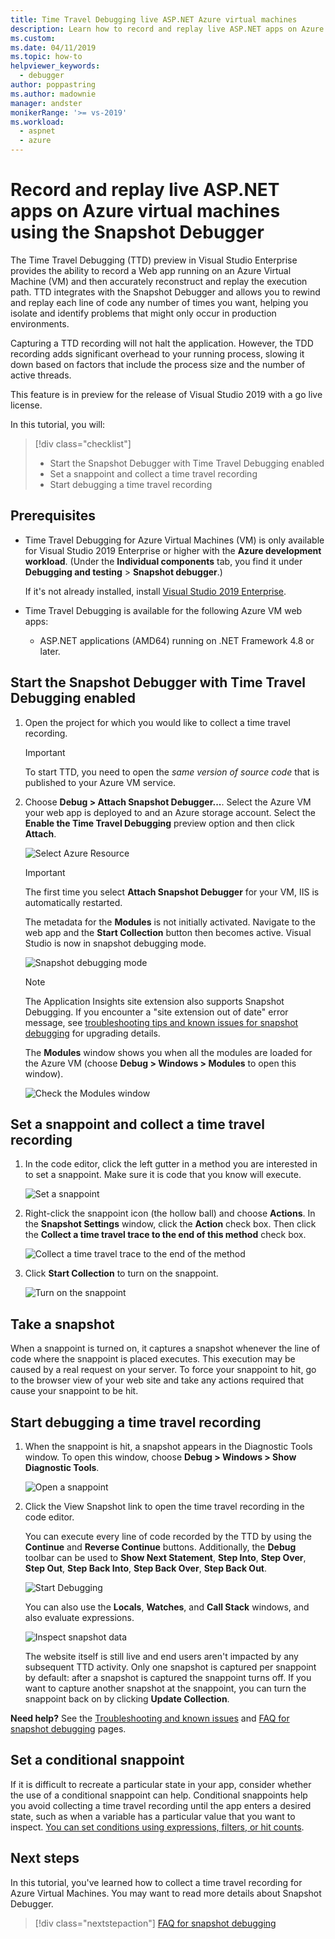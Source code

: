 ```yaml
---
title: Time Travel Debugging live ASP.NET Azure virtual machines
description: Learn how to record and replay live ASP.NET apps on Azure virtual machines using the Snapshot Debugger.
ms.custom: 
ms.date: 04/11/2019
ms.topic: how-to
helpviewer_keywords: 
  - debugger
author: poppastring
ms.author: madownie
manager: andster
monikerRange: '>= vs-2019'
ms.workload: 
  - aspnet
  - azure
---
```

# Record and replay live ASP.NET apps on Azure virtual machines using the Snapshot Debugger

The Time Travel Debugging (TTD) preview in Visual Studio Enterprise provides the ability to record a Web app running on an Azure Virtual Machine (VM) and then accurately reconstruct and replay the execution path. TTD integrates with the Snapshot Debugger and allows you to rewind and replay each line of code any number of times you want, helping you isolate and identify problems that might only occur in production environments.

Capturing a TTD recording will not halt the application. However, the TDD recording adds significant overhead to your running process, slowing it down based on factors that include the process size and the number of active threads.

This feature is in preview for the release of Visual Studio 2019 with a go live license.

In this tutorial, you will:

> [!div class="checklist"]
> * Start the Snapshot Debugger with Time Travel Debugging enabled
> * Set a snappoint and collect a time travel recording
> * Start debugging a time travel recording

## Prerequisites

* Time Travel Debugging for Azure Virtual Machines (VM) is only available for Visual Studio 2019 Enterprise or higher with the **Azure development workload**. (Under the **Individual components** tab, you find it under **Debugging and testing** > **Snapshot debugger**.)

    If it's not already installed, install [Visual Studio 2019 Enterprise](https://visualstudio.microsoft.com/vs/).

* Time Travel Debugging is available for the following Azure VM web apps:
  * ASP.NET applications (AMD64) running on .NET Framework 4.8 or later.

## Start the Snapshot Debugger with Time Travel Debugging enabled

1. Open the project for which you would like to collect a time travel recording.

    > [!IMPORTANT]
    > To start TTD, you need to open the *same version of source code* that is published to your Azure VM service.

1. Choose **Debug > Attach Snapshot Debugger...**. Select the Azure VM your web app is deployed to and an Azure storage account. Select the **Enable the Time Travel Debugging** preview option and then click **Attach**.

      ![Select Azure Resource](../debugger/media/time-travel-debugging-select-azure-resource-vm.png)

    > [!IMPORTANT]
    > The first time you select **Attach Snapshot Debugger** for your VM, IIS is automatically restarted.

    The metadata for the **Modules** is not initially activated. Navigate to the web app and the **Start Collection** button then becomes active. Visual Studio is now in snapshot debugging mode.

   ![Snapshot debugging mode](../debugger/media/snapshot-message.png)

    > [!NOTE]
    > The Application Insights site extension also supports Snapshot Debugging. If you encounter a "site extension out of date" error message, see [troubleshooting tips and known issues for snapshot debugging](../debugger/debug-live-azure-apps-troubleshooting.md) for upgrading details.

   The **Modules** window shows you when all the modules are loaded for the Azure VM (choose **Debug > Windows > Modules** to open this window).

   ![Check the Modules window](../debugger/media/snapshot-modules.png)

## Set a snappoint and collect a time travel recording

1. In the code editor, click the left gutter in a method you are interested in to set a snappoint. Make sure it is code that you know will execute.

   ![Set a snappoint](../debugger/media/time-travel-debugging-set-snappoint-settings.png)

1. Right-click the snappoint icon (the hollow ball) and choose **Actions**. In the **Snapshot Settings** window, click the **Action** check box. Then click the **Collect a time travel trace to the end of this method** check box.

   ![Collect a time travel trace to the end of the method](../debugger/media/time-travel-debugging-set-snappoint-action.png)

1. Click **Start Collection** to turn on the snappoint.

   ![Turn on the snappoint](../debugger/media/snapshot-start-collection.png)

## Take a snapshot

When a snappoint is turned on, it captures a snapshot whenever the line of code where the snappoint is placed executes. This execution may be caused by a real request on your server. To force your snappoint to hit, go to the browser view of your web site and take any actions required that cause your snappoint to be hit.

## Start debugging a time travel recording

1. When the snappoint is hit, a snapshot appears in the Diagnostic Tools window. To open this window, choose **Debug > Windows > Show Diagnostic Tools**.

   ![Open a snappoint](../debugger/media/snapshot-diagsession-window.png)

1. Click the View Snapshot link to open the time travel recording in the code editor.
  
   You can execute every line of code recorded by the TTD by using the **Continue** and **Reverse Continue** buttons. Additionally, the **Debug** toolbar can be used to **Show Next Statement**, **Step Into**, **Step Over**, **Step Out**, **Step Back Into**, **Step Back Over**, **Step Back Out**.

   ![Start Debugging](../debugger/media/time-travel-debugging-step-commands.png)

   You can also use the **Locals**, **Watches**, and **Call Stack** windows, and also evaluate expressions.

   ![Inspect snapshot data](../debugger/media/time-travel-debugging-start-debugging.png)

    The website itself is still live and end users aren't impacted by any subsequent TTD activity. Only one snapshot is captured per snappoint by default: after a snapshot is captured the snappoint turns off. If you want to capture another snapshot at the snappoint, you can turn the snappoint back on by clicking **Update Collection**.

**Need help?** See the [Troubleshooting and known issues](../debugger/debug-live-azure-apps-troubleshooting.md) and [FAQ for snapshot debugging](../debugger/debug-live-azure-apps-faq.md) pages.

## Set a conditional snappoint

If it is difficult to recreate a particular state in your app, consider whether the use of a conditional snappoint can help. Conditional snappoints help you avoid collecting a time travel recording until the app enters a desired state, such as when a variable has a particular value that you want to inspect. [You can set conditions using expressions, filters, or hit counts](../debugger/debug-live-azure-apps-troubleshooting.md).

## Next steps

In this tutorial, you've learned how to collect a time travel recording for Azure Virtual Machines. You may want to read more details about Snapshot Debugger.

> [!div class="nextstepaction"]
> [FAQ for snapshot debugging](../debugger/debug-live-azure-apps-faq.md)